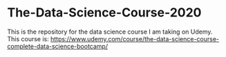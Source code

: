 # The-Data-Science-Course-2020
 This is the repository for the data science course I am taking on Udemy.  This course is: https://www.udemy.com/course/the-data-science-course-complete-data-science-bootcamp/
